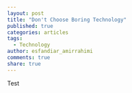 ```yaml
---
layout: post
title: "Don't Choose Boring Technology"
published: true
categories: articles
tags: 
  - Technology
author: esfandiar_amirrahimi
comments: true
share: true
---
```


Test